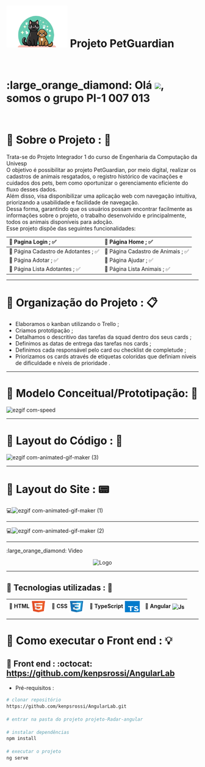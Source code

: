 # <img src="src/assets/imagens/logo pet.png" alt="Logo"  height="110" width="160" >  Projeto PetGuardian   

<br>
 <h1 align="left"> :large_orange_diamond: Olá <img src="https://raw.githubusercontent.com/kaueMarques/kaueMarques/master/hi.gif" height="30px">, somos o grupo  PI-1 007 013</h1>
<br>

#  :large_orange_diamond: Sobre o Projeto :  :page_with_curl:
Trata-se do Projeto Integrador 1 do curso de Engenharia da Computação da Univesp <br>
O objetivo é possibilitar ao projeto PetGuardian, por meio digital, realizar os cadastros de animais resgatados, o registro histórico de vacinações e cuidados dos pets, bem como oportunizar o gerenciamento eficiente do fluxo desses dados. <br> Além disso, visa disponibilizar uma aplicação web com navegação intuitiva, priorizando a usabilidade e facilidade de navegação.<br>
Dessa forma, garantindo que os usuários possam encontrar facilmente as informações sobre o projeto, o trabalho desenvolvido e principalmente, todos os animais disponíveis para adoção. <br>
Esse projeto dispõe das seguintes funcionalidades:

| :small_orange_diamond: Pagina Login ;  :white_check_mark:  | :small_orange_diamond: Página Home ;  :white_check_mark:
|:--------------|:-----
| :small_orange_diamond: Página Cadastro de Adotantes ; :white_check_mark: | :small_orange_diamond: Página Cadastro de Animais ; :white_check_mark:
| :small_orange_diamond: Página Adotar ; :white_check_mark: |  :small_orange_diamond: Página Ajudar ; :white_check_mark:  
| :small_orange_diamond: Página Lista Adotantes ; :white_check_mark:   |   :small_orange_diamond: Página Lista Animais ; :white_check_mark:  

*****
#  :large_orange_diamond: Organização do Projeto :  :clipboard:
- Elaboramos o kanban utilizando o Trello ;
- Criamos prototipação ;
- Detalhamos o descritivo das tarefas da squad dentro dos seus cards ;
- Definimos as datas de entrega das tarefas nos cards ;
- Definimos cada responsável pelo card ou checklist de completude ;
- Priorizamos os cards através de etiquetas coloridas que definiam níveis de dificuldade e níveis de prioridade .

*****
#  :large_orange_diamond: Modelo Conceitual/Prototipação: :pencil:
![ezgif com-speed](https://github.com/kenpsrossi/test_co/assets/102131657/f3ddd436-079c-4f62-b4d1-8364b26a7783)

*****
#  :large_orange_diamond: Layout do Código : :notebook_with_decorative_cover:
![ezgif com-animated-gif-maker (3)](https://github.com/kenpsrossi/test_co/assets/102131657/59fb82eb-21ca-4492-bfb6-1a957439f15b)

*****
#  :large_orange_diamond: Layout do Site : :pager:
:computer:![ezgif com-animated-gif-maker (1)](https://github.com/kenpsrossi/test_co/assets/102131657/a9d8fc59-4714-4406-b670-514e9954458c)

*****
:computer:![ezgif com-animated-gif-maker (2)](https://github.com/kenpsrossi/test_co/assets/102131657/2debf3bc-fa71-4f2c-bfd7-d3f5337bd66a)

*****
<P>:large_orange_diamond: Video</p>
   <p align="center">
   <img src="src/assets/imagens/vdreadme1.gif" alt="Logo"  height="350" width="700">
   </p>   
     
*****
##  :large_orange_diamond: Tecnologias utilizadas : :calling:
| 🔸 **HTML** <img align="center" alt="HTML" height="30" width="40" src="https://raw.githubusercontent.com/devicons/devicon/master/icons/html5/html5-original.svg"> | :small_orange_diamond: **CSS** <img align="center" alt="CSS" height="30" width="40" src="https://raw.githubusercontent.com/devicons/devicon/master/icons/css3/css3-original.svg"> | 🔸 **TypeScript** <img align="center" alt="Ts" height="30" width="40" src="https://raw.githubusercontent.com/devicons/devicon/master/icons/typescript/typescript-plain.svg"> |🔸 **Angular** <img align="center" alt="Js" height="30" width="40" src="https://cdn4.iconfinder.com/data/icons/logos-and-brands/512/21_Angular_logo_logos-512.png">  |
|:----- |:----- |:----- |:----- |

*****
# :large_orange_diamond: Como executar o Front end : :bulb:

##  :flashlight: Front end : :octocat: https://github.com/kenpsrossi/AngularLab
- Pré-requisitos : 

```bash
# clonar repositório
https://github.com/kenpsrossi/AngularLab.git

# entrar na pasta do projeto projeto-Radar-angular

# instalar dependências
npm install

# executar o projeto
ng serve

```
